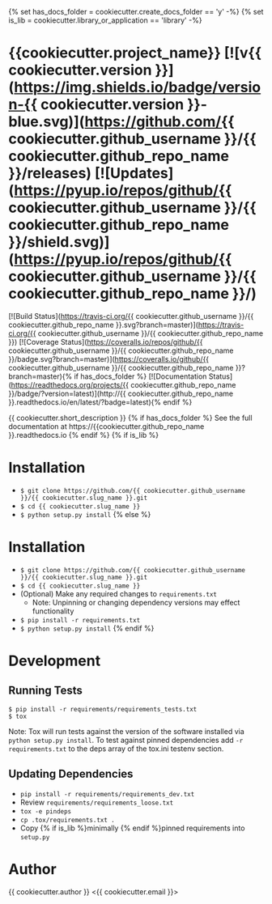 {% set has_docs_folder = cookiecutter.create_docs_folder == 'y' -%}
{% set is_lib = cookiecutter.library_or_application == 'library' -%}
# {{cookiecutter.project_name}} [![v{{ cookiecutter.version }}](https://img.shields.io/badge/version-{{ cookiecutter.version }}-blue.svg)](https://github.com/{{ cookiecutter.github_username }}/{{ cookiecutter.github_repo_name }}/releases) [![Updates](https://pyup.io/repos/github/{{ cookiecutter.github_username }}/{{ cookiecutter.github_repo_name }}/shield.svg)](https://pyup.io/repos/github/{{ cookiecutter.github_username }}/{{ cookiecutter.github_repo_name }}/)

[![Build Status](https://travis-ci.org/{{ cookiecutter.github_username }}/{{ cookiecutter.github_repo_name }}.svg?branch=master)](https://travis-ci.org/{{ cookiecutter.github_username }}/{{ cookiecutter.github_repo_name }}) [![Coverage Status](https://coveralls.io/repos/github/{{ cookiecutter.github_username }}/{{ cookiecutter.github_repo_name }}/badge.svg?branch=master)](https://coveralls.io/github/{{ cookiecutter.github_username }}/{{ cookiecutter.github_repo_name }}?branch=master){% if has_docs_folder %} [![Documentation Status](https://readthedocs.org/projects/{{ cookiecutter.github_repo_name }}/badge/?version=latest)](http://{{ cookiecutter.github_repo_name }}.readthedocs.io/en/latest/?badge=latest){% endif %}

{{ cookiecutter.short_description }}
{% if has_docs_folder %}
See the full documentation at https://{{cookiecutter.github_repo_name }}.readthedocs.io
{% endif %}
{% if is_lib %}
# Installation
- ```$ git clone https://github.com/{{ cookiecutter.github_username }}/{{ cookiecutter.slug_name }}.git```
- ```$ cd {{ cookiecutter.slug_name }}```
- ```$ python setup.py install```
{% else %}
# Installation
- ```$ git clone https://github.com/{{ cookiecutter.github_username }}/{{ cookiecutter.slug_name }}.git```
- ```$ cd {{ cookiecutter.slug_name }}```
- (Optional) Make any required changes to ```requirements.txt```
    - Note: Unpinning or changing dependency versions may effect functionality
- ```$ pip install -r requirements.txt```
- ```$ python setup.py install```
{% endif %}
# Development
## Running Tests
```
$ pip install -r requirements/requirements_tests.txt
$ tox
```
Note: Tox will run tests against the version of the software installed via ```python setup.py install```.
To test against pinned dependencies add ```-r requirements.txt``` to the deps array of the tox.ini testenv
section.

## Updating Dependencies
- ```pip install -r requirements/requirements_dev.txt```
- Review ```requirements/requirements_loose.txt```
- ```tox -e pindeps```
- ```cp .tox/requirements.txt .```
- Copy {% if is_lib %}minimally {% endif %}pinned requirements into ```setup.py```

# Author
{{ cookiecutter.author }} <{{ cookiecutter.email }}>
